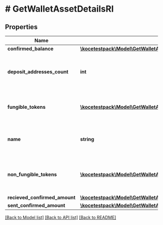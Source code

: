 # # GetWalletAssetDetailsRI

## Properties

Name | Type | Description | Notes
------------ | ------------- | ------------- | -------------
**confirmed_balance** | [**\kocetestpack\Model\GetWalletAssetDetailsRIConfirmedBalance**](GetWalletAssetDetailsRIConfirmedBalance.md) |  |
**deposit_addresses_count** | **int** | Specifies the count of deposit addresses in the Wallet. |
**fungible_tokens** | [**\kocetestpack\Model\GetWalletAssetDetailsRIFungibleTokensInner[]**](GetWalletAssetDetailsRIFungibleTokensInner.md) | Represents fungible tokens&#39;es detailed information |
**name** | **string** | Defines the name of the Wallet given to it by the user. |
**non_fungible_tokens** | [**\kocetestpack\Model\GetWalletAssetDetailsRINonFungibleTokensInner[]**](GetWalletAssetDetailsRINonFungibleTokensInner.md) | Represents non-fungible tokens&#39;es detailed information. |
**recieved_confirmed_amount** | [**\kocetestpack\Model\GetWalletAssetDetailsRIRecievedConfirmedAmount**](GetWalletAssetDetailsRIRecievedConfirmedAmount.md) |  |
**sent_confirmed_amount** | [**\kocetestpack\Model\GetWalletAssetDetailsRISentConfirmedAmount**](GetWalletAssetDetailsRISentConfirmedAmount.md) |  |

[[Back to Model list]](../../README.md#models) [[Back to API list]](../../README.md#endpoints) [[Back to README]](../../README.md)
